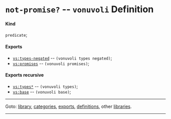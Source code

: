 

<a id='definition__vonuvoli__not-promise_3f'></a>

# `not-promise?` -- `vonuvoli` Definition


<a id='definition__vonuvoli__not-promise_3f__kind'></a>

#### Kind

`predicate`;


<a id='definition__vonuvoli__not-promise_3f__exports'></a>

#### Exports

 * [`vs:types-negated`](../../vonuvoli/exports/vs_3a_types-negated.md#export__vonuvoli__vs_3a_types-negated) -- `(vonuvoli types negated)`;
 * [`vs:promises`](../../vonuvoli/exports/vs_3a_promises.md#export__vonuvoli__vs_3a_promises) -- `(vonuvoli promises)`;


<a id='definition__vonuvoli__not-promise_3f__exports-recursive'></a>

#### Exports recursive

 * [`vs:types*`](../../vonuvoli/exports/vs_3a_types_2a.md#export__vonuvoli__vs_3a_types_2a) -- `(vonuvoli types)`;
 * [`vs:base`](../../vonuvoli/exports/vs_3a_base.md#export__vonuvoli__vs_3a_base) -- `(vonuvoli base)`;

----

Goto: [library](../../vonuvoli/_index.md#library__vonuvoli), [categories](../../vonuvoli/categories/_index.md#toc__vonuvoli__categories), [exports](../../vonuvoli/exports/_index.md#toc__vonuvoli__exports), [definitions](../../vonuvoli/definitions/_index.md#toc__vonuvoli__definitions), other [libraries](../../_libraries.md#toc__libraries).

----

